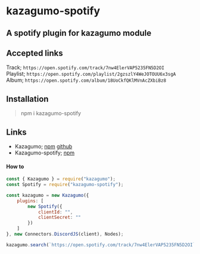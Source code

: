 # kazagumo-spotify
## A spotify plugin for kazagumo module

## Accepted links
Track; `https://open.spotify.com/track/7nw4ElerVAP5235FN5D2OI`    
Playlist; `https://open.spotify.com/playlist/2gzszlY4WeJOTOUU6x3sgA`    
Album; `https://open.spotify.com/album/18UoCkfQKlMVnAcZXbiBz8`

## Installation
> npm i kazagumo-spotify

## Links
- Kazagumo; [npm](https://www.npmjs.com/package/kazagumo) [github](https://github.com/Takiyo0/Kazagumo)    
- Kazagumo-spotify; [npm](https://www.npmjs.com/package/kazagumo-spotify)

#### How to 
```js
const { Kazagumo } = require("kazagumo");
const Spotify = require("kazagumo-spotify");

const kazagumo = new Kazagumo({
    plugins: [
        new Spotify({
            clientId: "",
            clientSecret: ""
        })
    ]
}, new Connectors.DiscordJS(client), Nodes);

kazagumo.search(`https://open.spotify.com/track/7nw4ElerVAP5235FN5D2OI`)
```